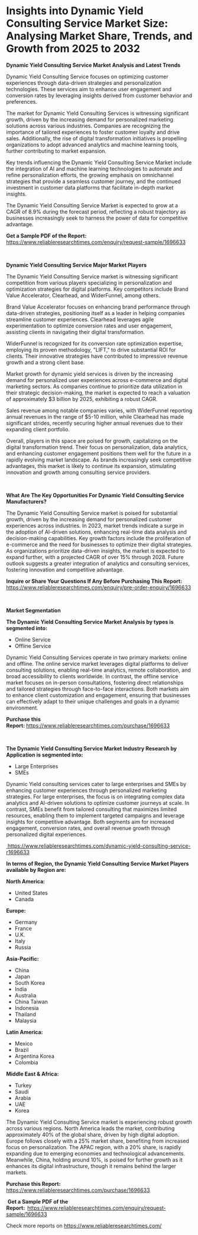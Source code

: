 <p><h1>Insights into Dynamic Yield Consulting Service Market Size: Analysing Market Share, Trends, and Growth from 2025 to 2032</h1></p><p><strong>Dynamic Yield Consulting Service Market Analysis and Latest Trends</strong></p>
<p><p>Dynamic Yield Consulting Service focuses on optimizing customer experiences through data-driven strategies and personalization technologies. These services aim to enhance user engagement and conversion rates by leveraging insights derived from customer behavior and preferences.</p><p>The market for Dynamic Yield Consulting Services is witnessing significant growth, driven by the increasing demand for personalized marketing solutions across various industries. Companies are recognizing the importance of tailored experiences to foster customer loyalty and drive sales. Additionally, the rise of digital transformation initiatives is propelling organizations to adopt advanced analytics and machine learning tools, further contributing to market expansion.</p><p>Key trends influencing the Dynamic Yield Consulting Service Market include the integration of AI and machine learning technologies to automate and refine personalization efforts, the growing emphasis on omnichannel strategies that provide a seamless customer journey, and the continued investment in customer data platforms that facilitate in-depth market insights. </p><p>The Dynamic Yield Consulting Service Market is expected to grow at a CAGR of 8.9% during the forecast period, reflecting a robust trajectory as businesses increasingly seek to harness the power of data for competitive advantage.</p></p>
<p><strong>Get a Sample PDF of the Report:&nbsp;</strong> <a href="https://www.reliableresearchtimes.com/enquiry/request-sample/1696633?utm_campaign=3565&utm_medium=2&utm_source=Github&utm_content=ia&utm_term=27032025&utm_id=dynamic-yield-consulting-service">https://www.reliableresearchtimes.com/enquiry/request-sample/1696633</a></p>
<p>&nbsp;</p>
<p><strong>Dynamic Yield Consulting Service Major Market Players</strong></p>
<p><p>The Dynamic Yield Consulting Service market is witnessing significant competition from various players specializing in personalization and optimization strategies for digital platforms. Key competitors include Brand Value Accelerator, Clearhead, and WiderFunnel, among others.</p><p>Brand Value Accelerator focuses on enhancing brand performance through data-driven strategies, positioning itself as a leader in helping companies streamline customer experiences. Clearhead leverages agile experimentation to optimize conversion rates and user engagement, assisting clients in navigating their digital transformation.</p><p>WiderFunnel is recognized for its conversion rate optimization expertise, employing its proven methodology, "LIFT," to drive substantial ROI for clients. Their innovative strategies have contributed to impressive revenue growth and a strong client base. </p><p>Market growth for dynamic yield services is driven by the increasing demand for personalized user experiences across e-commerce and digital marketing sectors. As companies continue to prioritize data utilization in their strategic decision-making, the market is expected to reach a valuation of approximately $3 billion by 2025, exhibiting a robust CAGR.</p><p>Sales revenue among notable companies varies, with WiderFunnel reporting annual revenues in the range of $5-10 million, while Clearhead has made significant strides, recently securing higher annual revenues due to their expanding client portfolio.</p><p>Overall, players in this space are poised for growth, capitalizing on the digital transformation trend. Their focus on personalization, data analytics, and enhancing customer engagement positions them well for the future in a rapidly evolving market landscape. As brands increasingly seek competitive advantages, this market is likely to continue its expansion, stimulating innovation and growth among consulting service providers.</p></p>
<p>&nbsp;</p>
<p><strong>What Are The Key Opportunities For Dynamic Yield Consulting Service Manufacturers?</strong></p>
<p><p>The Dynamic Yield Consulting Service market is poised for substantial growth, driven by the increasing demand for personalized customer experiences across industries. In 2023, market trends indicate a surge in the adoption of AI-driven solutions, enhancing real-time data analysis and decision-making capabilities. Key growth factors include the proliferation of e-commerce and the need for businesses to optimize their digital strategies. As organizations prioritize data-driven insights, the market is expected to expand further, with a projected CAGR of over 15% through 2028. Future outlook suggests a greater integration of analytics and consulting services, fostering innovation and competitive advantage.</p></p>
<p><strong>Inquire or Share Your Questions If Any Before Purchasing This Report:</strong> <a href="https://www.reliableresearchtimes.com/enquiry/pre-order-enquiry/1696633?utm_campaign=3565&utm_medium=2&utm_source=Github&utm_content=ia&utm_term=27032025&utm_id=dynamic-yield-consulting-service">https://www.reliableresearchtimes.com/enquiry/pre-order-enquiry/1696633</a></p>
<p>&nbsp;</p>
<p><strong>Market Segmentation</strong></p>
<p><strong>The Dynamic Yield Consulting Service Market Analysis by types is segmented into:</strong></p>
<p><ul><li>Online Service</li><li>Offline Service</li></ul></p>
<p><p>Dynamic Yield Consulting Services operate in two primary markets: online and offline. The online service market leverages digital platforms to deliver consulting solutions, enabling real-time analytics, remote collaboration, and broad accessibility to clients worldwide. In contrast, the offline service market focuses on in-person consultations, fostering direct relationships and tailored strategies through face-to-face interactions. Both markets aim to enhance client customization and engagement, ensuring that businesses can effectively adapt to their unique challenges and goals in a dynamic environment.</p></p>
<p><strong>Purchase this Report:&nbsp;</strong><a href="https://www.reliableresearchtimes.com/purchase/1696633?utm_campaign=3565&utm_medium=2&utm_source=Github&utm_content=ia&utm_term=27032025&utm_id=dynamic-yield-consulting-service">https://www.reliableresearchtimes.com/purchase/1696633</a></p>
<p>&nbsp;</p>
<p><strong>The Dynamic Yield Consulting Service Market Industry Research by Application is segmented into:</strong></p>
<p><ul><li>Large Enterprises</li><li>SMEs</li></ul></p>
<p><p>Dynamic Yield consulting services cater to large enterprises and SMEs by enhancing customer experiences through personalized marketing strategies. For large enterprises, the focus is on integrating complex data analytics and AI-driven solutions to optimize customer journeys at scale. In contrast, SMEs benefit from tailored consulting that maximizes limited resources, enabling them to implement targeted campaigns and leverage insights for competitive advantage. Both segments aim for increased engagement, conversion rates, and overall revenue growth through personalized digital experiences.</p></p>
<p><a href="https://www.reliableresearchtimes.com/dynamic-yield-consulting-service-r1696633?utm_campaign=3565&utm_medium=2&utm_source=Github&utm_content=ia&utm_term=27032025&utm_id=dynamic-yield-consulting-service">&nbsp;https://www.reliableresearchtimes.com/dynamic-yield-consulting-service-r1696633</a></p>
<p><strong>In terms of Region, the Dynamic Yield Consulting Service Market Players available by Region are:</strong></p>
<p>
    <p> <strong> North America: </strong>
        <ul>
            <li>United States</li>
            <li>Canada</li>
        </ul>
        </p> 
    <p> <strong> Europe: </strong>
        <ul>
            <li>Germany</li>
            <li>France</li>
            <li>U.K.</li>
            <li>Italy</li>
            <li>Russia</li>
        </ul>
        </p> 
    <p> <strong> Asia-Pacific: </strong>
        <ul>
            <li>China</li>
            <li>Japan</li>
            <li>South Korea</li>
            <li>India</li>
            <li>Australia</li>
            <li>China Taiwan</li>
            <li>Indonesia</li>
            <li>Thailand</li>
            <li>Malaysia</li>
        </ul>
        </p> 
    <p> <strong> Latin America: </strong>
        <ul>
            <li>Mexico</li>
            <li>Brazil</li>
            <li>Argentina Korea</li>
            <li>Colombia</li>
        </ul>
        </p> 
    <p> <strong> Middle East & Africa: </strong>
        <ul>
            <li>Turkey</li>
            <li>Saudi</li>
            <li>Arabia</li>
            <li>UAE</li>
            <li>Korea</li>
        </ul>
    </p>
    </p>
<p><p>The Dynamic Yield Consulting Service market is experiencing robust growth across various regions. North America leads the market, contributing approximately 40% of the global share, driven by high digital adoption. Europe follows closely with a 25% market share, benefiting from increased focus on personalization. The APAC region, with a 20% share, is rapidly expanding due to emerging economies and technological advancements. Meanwhile, China, holding around 10%, is poised for further growth as it enhances its digital infrastructure, though it remains behind the larger markets.</p></p>
<p><strong>Purchase this Report: </strong><a href="https://www.reliableresearchtimes.com/purchase/1696633?utm_campaign=3565&utm_medium=2&utm_source=Github&utm_content=ia&utm_term=27032025&utm_id=dynamic-yield-consulting-service">https://www.reliableresearchtimes.com/purchase/1696633</a></p>
<p>&nbsp;<strong>Get a Sample PDF of the Report:&nbsp;&nbsp;</strong><a href="https://www.reliableresearchtimes.com/enquiry/request-sample/1696633?utm_campaign=3565&utm_medium=2&utm_source=Github&utm_content=ia&utm_term=27032025&utm_id=dynamic-yield-consulting-service">https://www.reliableresearchtimes.com/enquiry/request-sample/1696633</a></p>
<p><strong></strong></p>
<p>Check more reports on <a href="https://www.reliableresearchtimes.com/?utm_campaign=3565&utm_medium=2&utm_source=Github&utm_content=ia&utm_term=27032025&utm_id=dynamic-yield-consulting-service">https://www.reliableresearchtimes.com/</a></p>